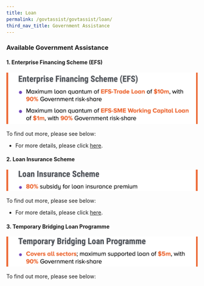 ```yaml
---
title: Loan
permalink: /govtassist/govtassist/loan/
third_nav_title: Government Assistance
---
```


### **Available Government Assistance**

#### **1. Enterprise Financing Scheme (EFS)**

![Enterprise Financing Scheme](/images/efs_updated.png "Enterprise Financing Scheme")

To find out more, please see below:
- For more details, please click <a target="_blank" href="https://go.gov.sg/efs">here</a>.


#### **2. Loan Insurance Scheme**

![Loan Insurance Scheme](/images/lis_updated.png "Loan Insurance Scheme")

To find out more, please see below:
- For more details, please click <a target="_blank" href="https://go.gov.sg/lis">here</a>.


#### **3. Temporary Bridging Loan Programme**

![Temporary Bridging Loan Programme](/images/tblp_updated.png "Temporary Bridging Loan Programme")

To find out more, please see below:
